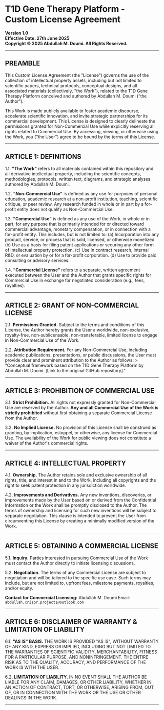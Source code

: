 # T1D Gene Therapy Platform - Custom License Agreement

**Version 1.0**  
**Effective Date: 27th June 2025**  
**Copyright © 2025 Abdullah M. Doumi. All Rights Reserved.**

---

## PREAMBLE

This Custom License Agreement (the "License") governs the use of the collection of intellectual property assets, including but not limited to scientific papers, technical protocols, conceptual designs, and all associated materials (collectively, "the Work"), related to the T1D Gene Therapy Platform conceived and authored by Abdullah M. Doumi ("the Author").

This Work is made publicly available to foster academic discourse, accelerate scientific innovation, and invite strategic partnerships for its commercial development. This License is designed to clearly delineate the permissions granted for Non-Commercial Use while explicitly reserving all rights related to Commercial Use. By accessing, viewing, or otherwise using the Work, you ("the User") agree to be bound by the terms of this License.

---

## ARTICLE 1: DEFINITIONS

1.1. **"The Work"** refers to all materials contained within this repository and all derivative intellectual property, including the scientific concepts, methodologies, protocols, written text, diagrams, and strategic analyses authored by Abdullah M. Doumi.

1.2. **"Non-Commercial Use"** is defined as any use for purposes of personal education, academic research at a non-profit institution, teaching, scientific critique, or peer review. Any research funded in whole or in part by a for-profit entity does not qualify as Non-Commercial Use.

1.3. **"Commercial Use"** is defined as any use of the Work, in whole or in part, for any purpose that is primarily intended for or directed toward commercial advantage, monetary compensation, or in connection with a for-profit entity. This includes, but is not limited to:
    (a) Incorporation into any product, service, or process that is sold, licensed, or otherwise monetized.
    (b) Use as a basis for filing patent applications or securing any other form of intellectual property protection.
    (c) Use in contract research, internal R&D, or evaluation by or for a for-profit corporation.
    (d) Use to provide paid consulting or advisory services.

1.4. **"Commercial License"** refers to a separate, written agreement executed between the User and the Author that grants specific rights for Commercial Use in exchange for negotiated consideration (e.g., fees, royalties).

---

## ARTICLE 2: GRANT OF NON-COMMERCIAL LICENSE

2.1. **Permissions Granted.** Subject to the terms and conditions of this License, the Author hereby grants the User a worldwide, non-exclusive, royalty-free, non-sublicensable, non-transferable, limited license to engage in Non-Commercial Use of the Work.

2.2. **Attribution Requirement.** For any Non-Commercial Use, including academic publications, presentations, or public discussions, the User must provide clear and prominent attribution to the Author as follows:
    > "Conceptual framework based on the T1D Gene Therapy Platform by Abdullah M. Doumi. [Link to the original GitHub repository]."

---

## ARTICLE 3: PROHIBITION OF COMMERCIAL USE

3.1. **Strict Prohibition.** All rights not expressly granted for Non-Commercial Use are reserved by the Author. **Any and all Commercial Use of the Work is strictly prohibited** without first obtaining a separate Commercial License from the Author.

3.2. **No Implied License.** No provision of this License shall be construed as granting, by implication, estoppel, or otherwise, any license for Commercial Use. The availability of the Work for public viewing does not constitute a waiver of the Author's commercial rights.

---

## ARTICLE 4: INTELLECTUAL PROPERTY

4.1. **Ownership.** The Author retains sole and exclusive ownership of all rights, title, and interest in and to the Work, including all copyrights and the right to seek patent protection in any jurisdiction worldwide.

4.2. **Improvements and Derivatives.** Any new inventions, discoveries, or improvements made by the User based on or derived from the Confidential Information or the Work shall be promptly disclosed to the Author. The terms of ownership and licensing for such new inventions will be subject to separate negotiation. This clause is intended to prevent the User from circumventing this License by creating a minimally modified version of the Work.

---

## ARTICLE 5: OBTAINING A COMMERCIAL LICENSE

5.1. **Inquiry.** Parties interested in pursuing Commercial Use of the Work must contact the Author directly to initiate licensing discussions.

5.2. **Negotiation.** The terms of any Commercial License are subject to negotiation and will be tailored to the specific use case. Such terms may include, but are not limited to, upfront fees, milestone payments, royalties, and/or equity.

**Contact for Commercial Licensing:**
Abdullah M. Doumi
Email: `abdullah.crispr.project1@outlook.com`

---

## ARTICLE 6: DISCLAIMER OF WARRANTY & LIMITATION OF LIABILITY

6.1. **"AS IS" BASIS.** THE WORK IS PROVIDED "AS IS", WITHOUT WARRANTY OF ANY KIND, EXPRESS OR IMPLIED, INCLUDING BUT NOT LIMITED TO THE WARRANTIES OF SCIENTIFIC VALIDITY, MERCHANTABILITY, FITNESS FOR A PARTICULAR PURPOSE, AND NONINFRINGEMENT. THE ENTIRE RISK AS TO THE QUALITY, ACCURACY, AND PERFORMANCE OF THE WORK IS WITH THE USER.

6.2. **LIMITATION OF LIABILITY.** IN NO EVENT SHALL THE AUTHOR BE LIABLE FOR ANY CLAIM, DAMAGES, OR OTHER LIABILITY, WHETHER IN AN ACTION OF CONTRACT, TORT, OR OTHERWISE, ARISING FROM, OUT OF, OR IN CONNECTION WITH THE WORK OR THE USE OR OTHER DEALINGS IN THE WORK.

---
